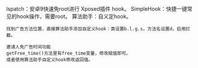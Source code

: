 lspatch：安卓9快速免root进行 Xposed插件 hook。
SimpleHook：快捷一键常见的hook操作，需要root。
算法助手：自义定hook。
```
找到广告方法位置，直接算法助手添加自定义hook：类设置b.l.g.s，方法名设置d，启用拦截。

邀请人免广告时间功能
getFree_time()方法里有free_time变量，修改赋值即可。
或者使用算法助手自定义hook修改返回值。
```